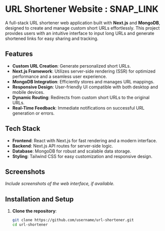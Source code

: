 # URL Shortener Website : SNAP_LINK

A full-stack URL shortener web application built with **Next.js** and **MongoDB**, designed to create and manage custom short URLs effortlessly. This project provides users with an intuitive interface to input long URLs and generate shortened links for easy sharing and tracking.

## Features
- **Custom URL Creation**: Generate personalized short URLs.
- **Next.js Framework**: Utilizes server-side rendering (SSR) for optimized performance and a seamless user experience.
- **MongoDB Integration**: Efficiently stores and manages URL mappings.
- **Responsive Design**: User-friendly UI compatible with both desktop and mobile devices.
- **Dynamic Routing**: Redirects from custom short URLs to the original URLs.
- **Real-Time Feedback**: Immediate notifications on successful URL generation or errors.

## Tech Stack
- **Frontend**: React with Next.js for fast rendering and a modern interface.
- **Backend**: Next.js API routes for server-side logic.
- **Database**: MongoDB for robust and scalable data storage.
- **Styling**: Tailwind CSS for easy customization and responsive design.

## Screenshots
*Include screenshots of the web interface, if available.*

## Installation and Setup
1. **Clone the repository**:
   ```bash
   git clone https://github.com/username/url-shortener.git
   cd url-shortener
